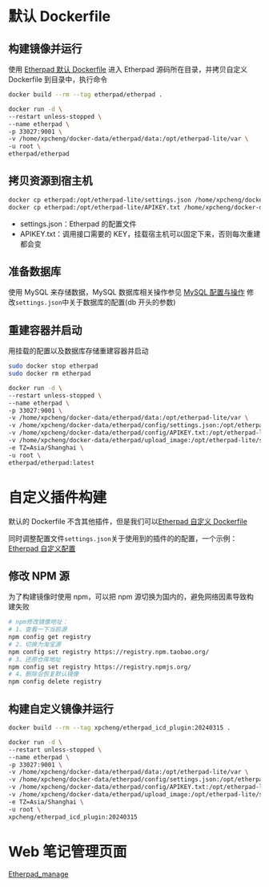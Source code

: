 # 默认 Dockerfile

## 构建镜像并运行

使用 [Etherpad 默认 Dockerfile](main/Etherpad默认Dockerfile.md)
进入 Etherpad 源码所在目录，并拷贝自定义 Dockerfile 到目录中，执行命令

```bash
docker build --rm --tag etherpad/etherpad .
```

```bash
docker run -d \
--restart unless-stopped \
--name etherpad \
-p 33027:9001 \
-v /home/xpcheng/docker-data/etherpad/data:/opt/etherpad-lite/var \
-u root \
etherpad/etherpad
```

## 拷贝资源到宿主机

```bash
docker cp etherpad:/opt/etherpad-lite/settings.json /home/xpcheng/docker-data/etherpad/settings.json
docker cp etherpad:/opt/etherpad-lite/APIKEY.txt /home/xpcheng/docker-data/etherpad/config/APIKEY.txt
```

- settings.json：Etherpad 的配置文件
- APIKEY.txt：调用接口需要的 KEY，挂载宿主机可以固定下来，否则每次重建都会变

## 准备数据库

使用 MySQL 来存储数据，MySQL 数据库相关操作参见 [MySQL 配置与操作](main/MySQL配置与操作.md)
修改`settings.json`中关于数据库的配置(db 开头的参数)

## 重建容器并启动

用挂载的配置以及数据库存储重建容器并启动

```bash
sudo docker stop etherpad
sudo docker rm etherpad

docker run -d \
--restart unless-stopped \
--name etherpad \
-p 33027:9001 \
-v /home/xpcheng/docker-data/etherpad/data:/opt/etherpad-lite/var \
-v /home/xpcheng/docker-data/etherpad/config/settings.json:/opt/etherpad-lite/settings.json \
-v /home/xpcheng/docker-data/etherpad/config/APIKEY.txt:/opt/etherpad-lite/APIKEY.txt \
-v /home/xpcheng/docker-data/etherpad/upload_image:/opt/etherpad-lite/src/static/upload_image \
-e TZ=Asia/Shanghai \
-u root \
etherpad/etherpad:latest
```

# 自定义插件构建

默认的 Dockerfile 不含其他插件，但是我们可以[Etherpad 自定义 Dockerfile](main/Etherpad自定义Dockerfile.md)

同时调整配置文件`settings.json`关于使用到的插件的的配置，一个示例： [Etherpad 自定义配置](main/Etherpad自定义配置.md)

## 修改 NPM 源

为了构建镜像时使用 npm，可以把 npm 源切换为国内的，避免网络因素导致构建失败

```bash
# npm修改镜像地址：
# 1、查看一下当前源
npm config get registry
# 2、切换为淘宝源
npm config set registry https://registry.npm.taobao.org/
# 3、还原仓库地址
npm config set registry https://registry.npmjs.org/
# 4、删除会恢复默认镜像
npm config delete registry
```

## 构建自定义镜像并运行

```bash
docker build --rm --tag xpcheng/etherpad_icd_plugin:20240315 .
```

```bash
docker run -d \
--restart unless-stopped \
--name etherpad \
-p 33027:9001 \
-v /home/xpcheng/docker-data/etherpad/data:/opt/etherpad-lite/var \
-v /home/xpcheng/docker-data/etherpad/config/settings.json:/opt/etherpad-lite/settings.json \
-v /home/xpcheng/docker-data/etherpad/config/APIKEY.txt:/opt/etherpad-lite/APIKEY.txt \
-v /home/xpcheng/docker-data/etherpad/upload_image:/opt/etherpad-lite/src/static/upload_image \
-e TZ=Asia/Shanghai \
-u root \
xpcheng/etherpad_icd_plugin:20240315
```

# Web 笔记管理页面

[Etherpad_manage](main/Etherpad_manage.md)
